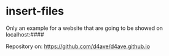 # insert-files
Only an example for a website that are going to be showed on localhost:####

Repository on: https://github.com/d4ave/d4ave.github.io
